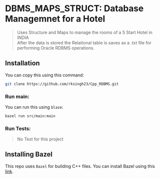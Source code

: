 # DBMS_MAPS_STRUCT: Database Managemnet for a Hotel
> Uses Structure and Maps to manage the rooms of a 5 Start Hotel in INDIA                                                                                                     
> After the data is stored the Relational table is saves as a .txt file for performing Oracle RDBMS operations. 

## Installation

You can copy this using this command:

```bash
git clone https://github.com/rksingh23/Cpp_RDBMS.git
```

### Run main:

You can run this using `blaze`:

```bash
bazel run src/main:main
```

### Run Tests:
> No Test for this project

## Installing Bazel
This repo uses `Bazel` for building C++ files.
You can install Bazel using this [link](https://docs.bazel.build/versions/master/install.html).
